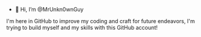 - 👋 Hi, I’m @MrUnkn0wnGuy

I'm here in GitHub to improve my coding and craft for future endeavors, I'm trying to build myself and my skills with this GitHub account!
